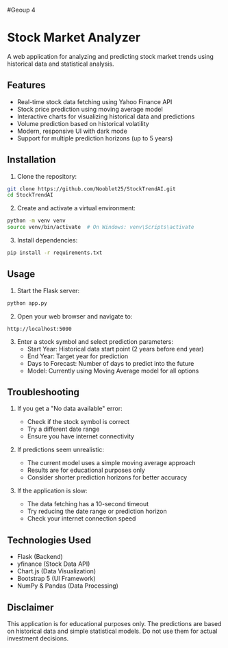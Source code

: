 #Geoup 4

# Stock Market Analyzer

A web application for analyzing and predicting stock market trends using historical data and statistical analysis.

## Features

- Real-time stock data fetching using Yahoo Finance API
- Stock price prediction using moving average model
- Interactive charts for visualizing historical data and predictions
- Volume prediction based on historical volatility
- Modern, responsive UI with dark mode
- Support for multiple prediction horizons (up to 5 years)

## Installation

1. Clone the repository:
```bash
git clone https://github.com/Nooblet25/StockTrendAI.git
cd StockTrendAI
```

2. Create and activate a virtual environment:
```bash
python -m venv venv
source venv/bin/activate  # On Windows: venv\Scripts\activate
```

3. Install dependencies:
```bash
pip install -r requirements.txt
```

## Usage

1. Start the Flask server:
```bash
python app.py
```

2. Open your web browser and navigate to:
```
http://localhost:5000
```

3. Enter a stock symbol and select prediction parameters:
   - Start Year: Historical data start point (2 years before end year)
   - End Year: Target year for prediction
   - Days to Forecast: Number of days to predict into the future
   - Model: Currently using Moving Average model for all options

## Troubleshooting

1. If you get a "No data available" error:
   - Check if the stock symbol is correct
   - Try a different date range
   - Ensure you have internet connectivity

2. If predictions seem unrealistic:
   - The current model uses a simple moving average approach
   - Results are for educational purposes only
   - Consider shorter prediction horizons for better accuracy

3. If the application is slow:
   - The data fetching has a 10-second timeout
   - Try reducing the date range or prediction horizon
   - Check your internet connection speed

## Technologies Used

- Flask (Backend)
- yfinance (Stock Data API)
- Chart.js (Data Visualization)
- Bootstrap 5 (UI Framework)
- NumPy & Pandas (Data Processing)

## Disclaimer

This application is for educational purposes only. The predictions are based on historical data and simple statistical models. Do not use them for actual investment decisions.

